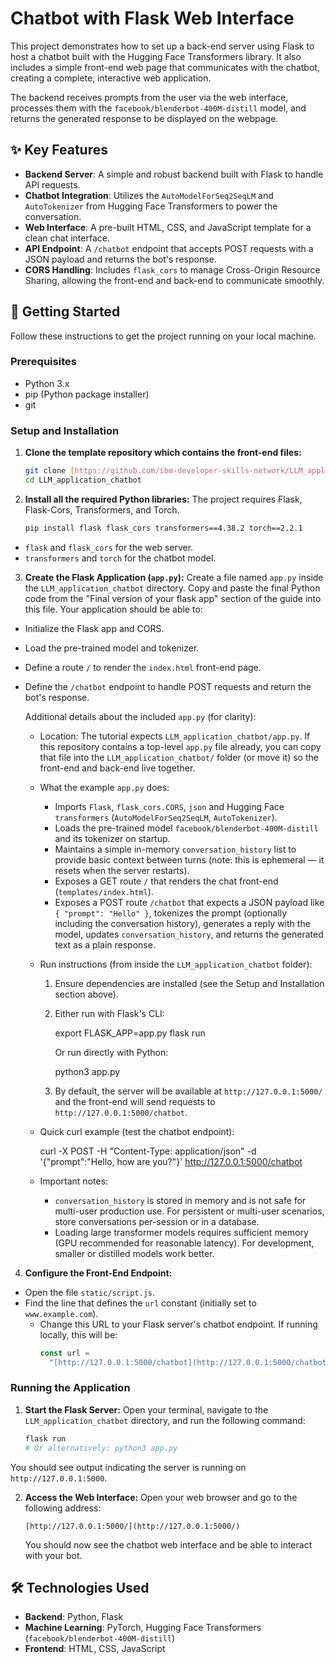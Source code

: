 # Chatbot with Flask Web Interface

This project demonstrates how to set up a back-end server using Flask to host a chatbot built with the Hugging Face Transformers library. It also includes a simple front-end web page that communicates with the chatbot, creating a complete, interactive web application.

The backend receives prompts from the user via the web interface, processes them with the `facebook/blenderbot-400M-distill` model, and returns the generated response to be displayed on the webpage.

## ✨ Key Features

- **Backend Server**: A simple and robust backend built with Flask to handle API requests.
- **Chatbot Integration**: Utilizes the `AutoModelForSeq2SeqLM` and `AutoTokenizer` from Hugging Face Transformers to power the conversation.
- **Web Interface**: A pre-built HTML, CSS, and JavaScript template for a clean chat interface.
- **API Endpoint**: A `/chatbot` endpoint that accepts POST requests with a JSON payload and returns the bot's response.
- **CORS Handling**: Includes `flask_cors` to manage Cross-Origin Resource Sharing, allowing the front-end and back-end to communicate smoothly.

## 🚀 Getting Started

Follow these instructions to get the project running on your local machine.

### Prerequisites

- Python 3.x
- pip (Python package installer)
- git

### Setup and Installation

1.  **Clone the template repository which contains the front-end files:**

    ```bash
    git clone [https://github.com/ibm-developer-skills-network/LLM_application_chatbot](https://github.com/ibm-developer-skills-network/LLM_application_chatbot)
    cd LLM_application_chatbot
    ```

2.  **Install all the required Python libraries:**
    The project requires Flask, Flask-Cors, Transformers, and Torch.

    ```bash
    pip install flask flask_cors transformers==4.38.2 torch==2.2.1
    ```

- `flask` and `flask_cors` for the web server.
- `transformers` and `torch` for the chatbot model.

3.  **Create the Flask Application (`app.py`):**
    Create a file named `app.py` inside the `LLM_application_chatbot` directory. Copy and paste the final Python code from the "Final version of your flask app" section of the guide into this file. Your application should be able to:

- Initialize the Flask app and CORS.
- Load the pre-trained model and tokenizer.
- Define a route `/` to render the `index.html` front-end page.
- Define the `/chatbot` endpoint to handle POST requests and return the bot's response.

  Additional details about the included `app.py` (for clarity):

  - Location: The tutorial expects `LLM_application_chatbot/app.py`. If this repository contains a top-level `app.py` file already, you can copy that file into the `LLM_application_chatbot/` folder (or move it) so the front-end and back-end live together.

  - What the example `app.py` does:

    - Imports `Flask`, `flask_cors.CORS`, `json` and Hugging Face `transformers` (`AutoModelForSeq2SeqLM`, `AutoTokenizer`).
    - Loads the pre-trained model `facebook/blenderbot-400M-distill` and its tokenizer on startup.
    - Maintains a simple in-memory `conversation_history` list to provide basic context between turns (note: this is ephemeral — it resets when the server restarts).
    - Exposes a GET route `/` that renders the chat front-end (`templates/index.html`).
    - Exposes a POST route `/chatbot` that expects a JSON payload like `{ "prompt": "Hello" }`, tokenizes the prompt (optionally including the conversation history), generates a reply with the model, updates `conversation_history`, and returns the generated text as a plain response.

  - Run instructions (from inside the `LLM_application_chatbot` folder):

    1. Ensure dependencies are installed (see the Setup and Installation section above).
    2. Either run with Flask's CLI:

       export FLASK_APP=app.py
       flask run

       Or run directly with Python:

       python3 app.py

    3. By default, the server will be available at `http://127.0.0.1:5000/` and the front-end will send requests to `http://127.0.0.1:5000/chatbot`.

  - Quick curl example (test the chatbot endpoint):

    curl -X POST -H "Content-Type: application/json" -d '{"prompt":"Hello, how are you?"}' http://127.0.0.1:5000/chatbot

  - Important notes:
    - `conversation_history` is stored in memory and is not safe for multi-user production use. For persistent or multi-user scenarios, store conversations per-session or in a database.
    - Loading large transformer models requires sufficient memory (GPU recommended for reasonable latency). For development, smaller or distilled models work better.

4.  **Configure the Front-End Endpoint:**

- Open the file `static/script.js`.
- Find the line that defines the `url` constant (initially set to `www.example.com`).
  - Change this URL to your Flask server's chatbot endpoint. If running locally, this will be:
    ```javascript
    const url =
      "[http://127.0.0.1:5000/chatbot](http://127.0.0.1:5000/chatbot)";
    ```

### Running the Application

1.  **Start the Flask Server:**
    Open your terminal, navigate to the `LLM_application_chatbot` directory, and run the following command:

    ```bash
    flask run
    # Or alternatively: python3 app.py
    ```

You should see output indicating the server is running on `http://127.0.0.1:5000`.

2.  **Access the Web Interface:**
    Open your web browser and go to the following address:
    ```
    [http://127.0.0.1:5000/](http://127.0.0.1:5000/)
    ```
    You should now see the chatbot web interface and be able to interact with your bot.

## 🛠️ Technologies Used

- **Backend**: Python, Flask
- **Machine Learning**: PyTorch, Hugging Face Transformers (`facebook/blenderbot-400M-distill`)
- **Frontend**: HTML, CSS, JavaScript
